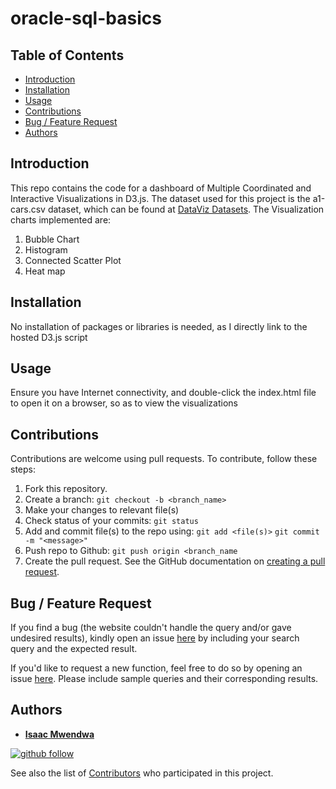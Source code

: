 # oracle-sql-basics

## Table of Contents
* [Introduction](#Introduction)
* [Installation](#Installation)
* [Usage](#Usage)
* [Contributions](#Contributions)
* [Bug / Feature Request](#Bug--Feature-Request)
* [Authors](#Authors)

## Introduction
This repo contains the code for a dashboard of Multiple Coordinated and Interactive Visualizations in D3.js. The dataset used for this project is the a1-cars.csv dataset, which can be found at [DataViz Datasets](https://github.com/IsaacMwendwa/dataViz-datasets). The Visualization charts implemented are:
1. Bubble Chart
2. Histogram
3. Connected Scatter Plot
4. Heat map

## Installation
No installation of packages or libraries is needed, as I directly link to the hosted D3.js script

## Usage
Ensure you have Internet connectivity, and double-click the index.html file to open it on a browser, so as to view the visualizations

## Contributions
Contributions are welcome using pull requests. To contribute, follow these steps:
1. Fork this repository.
2. Create a branch: `git checkout -b <branch_name>`
3. Make your changes to relevant file(s)
4. Check status of your commits: `git status`
6. Add and commit file(s) to the repo using:
    `git add <file(s)>`
    `git commit -m "<message>"`
8. Push repo to Github: `git push origin <branch_name`
9. Create the pull request. See the GitHub documentation on [creating a pull request](https://help.github.com/en/github/collaborating-with-issues-and-pull-requests/creating-a-pull-request).

## Bug / Feature Request
If you find a bug (the website couldn't handle the query and/or gave undesired results), kindly open an issue [here](https://github.com/IsaacMwendwa/Cars-Dashboard-D3-js/issues/new) by including your search query and the expected result.

If you'd like to request a new function, feel free to do so by opening an issue [here](https://github.com/IsaacMwendwa/Cars-Dashboard-D3-js/issues/new). Please include sample queries and their corresponding results.


## Authors

* **[Isaac Mwendwa](https://github.com/IsaacMwendwa)**
    
[![github follow](https://img.shields.io/github/followers/IsaacMwendwa?label=Follow_on_GitHub)](https://github.com/IsaacMwendwa)


See also the list of [Contributors](https://github.com/IsaacMwendwa/coordination-of-multiple-viz/contributors) who participated in this project.
